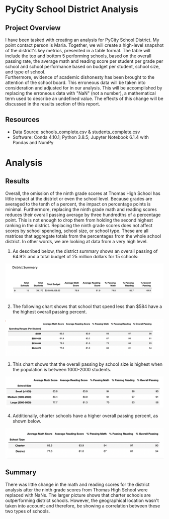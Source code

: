 # PyCity School District Analysis

## Project Overview

  I have been tasked with creating an analysis for PyCity School District.  My point contact person is Maria.  Together, we will create a high-level snapshot of the district's key metrics, presented in a table format.  The table will include the top and bottom 5 performing schools, based on the overall passing rate, the average math and reading score per student per grade per school and school performance based on budget per student, school size, and type of school.  
  Furthermore, evidence of academic dishonesty has been brought to the attention of the school board.  This erroneous data will be taken into consideration and adjusted for in our analysis.  This will be accomplished by replacing the erroneous data with "NaN" (not a number), a mathematical term used to describe an undefined value.  The effects of this change will be discussed in the results section of this report.  

## Resources
  - Data Source: schools_complete.csv & students_complete.csv
  - Software: Conda 4.10.1; Python 3.8.5; Jupyter Notebook 6.1.4 with Pandas and NumPy

# Analysis

## Results
  Overall, the omission of the ninth grade scores at Thomas High School has little impact at the district or even the school level.  Because grades are averaged to the tenth of a percent, the impact on percentage points is minimal.  Furthermore, replacing the ninth grade math and reading scores reduces their overall passing average by three hundredths of a percentage point.  This is not enough to drop them from holding the second highest ranking in the district.  Replacing the ninth grade scores does not affect scores by school spending, school size, or school type.  These are all matrices that aggregate totals from the percentages from the whole school district.  In other words, we are looking at data from a very high level.  
  
1. As described below, the district summary shows an overall passing of 64.9% and a total budget of 25 million dollars for 15 schools:
  
  ![District_Summary.png](Resources/District_Summary.png)
  
2. The following chart shows that school that spend less than $584 have a the highest overall passing percent.
  
  ![Spending_per_Student.png](Resources/Spending_per_Student.png)
  
3. This chart shows that the overall passing by school size is highest when the population is between 1000-2000 students.

  ![Overall_Passing_by_School_size.png](Resources/Overall_Passing_by_School_size.png)

4. Additionally, charter schools have a higher overall passing percent, as shown below.
  
  ![Overall_Passing_by_School_Type.png](Resources/Overall_Passing_by_School_Type.png)

## Summary

  There was little change in the math and reading scores for the district analysis after the ninth grade scores from Thomas High School were replaced with NaNs.  The larger picture shows that charter schools are outperforming district schools.  However, the geographical location wasn't taken into account; and therefore, be showing a correlation between these two types of schools.  
